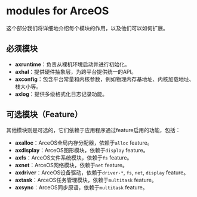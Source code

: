 # modules for ArceOS

这个部分我们将详细地介绍每个模块的作用，以及他们可以如何扩展。

## 必须模块

- **axruntime**：负责从裸机环境启动并进行初始化。
- **axhal**：提供硬件抽象层，为跨平台提供统一的API。
- **axconfig**：包含平台常量和内核参数，例如物理内存基地址、内核加载地址、栈大小等。
- **axlog**：提供多级格式化日志记录功能。

### 

## 可选模块（Feature）
其他模块则是可选的，它们依赖于应用程序通过feature启用的功能，包括：
- **axalloc**：ArceOS全局内存分配器，依赖于`alloc` feature。
- **axdisplay**：ArceOS图形模块，依赖于`display` feature。
- **axfs**：ArceOS文件系统模块，依赖于`fs` feature。
- **axnet**：ArceOS网络模块，依赖于`net` feature。
- **axdriver**：ArceOS设备驱动，依赖于`driver-*`, `fs`, `net`, `display` feature。
- **axtask**：ArceOS任务管理模块，依赖于`multitask` feature。
- **axsync**：ArceOS同步原语，依赖于`multitask` feature。



